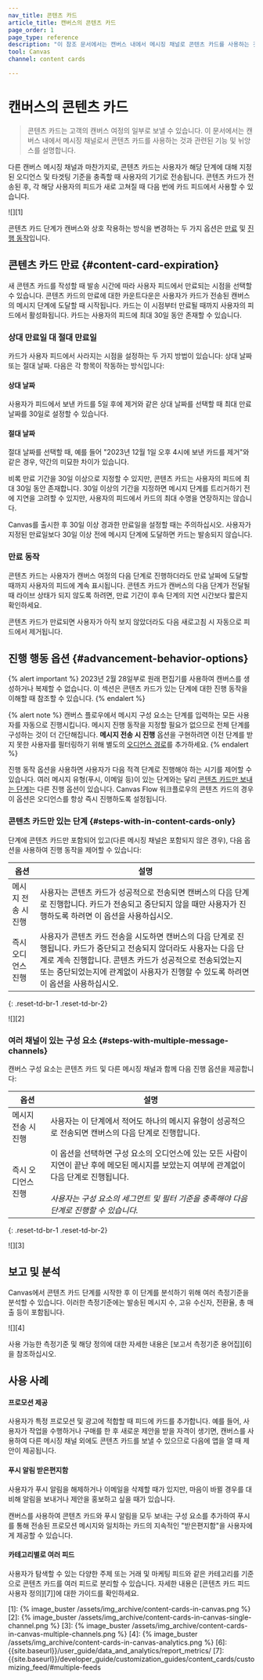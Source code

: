 ```yaml
---
nav_title: 콘텐츠 카드
article_title: 캔버스의 콘텐츠 카드
page_order: 1
page_type: reference
description: "이 참조 문서에서는 캔버스 내에서 메시징 채널로 콘텐츠 카드를 사용하는 것과 관련된 기능과 뉘앙스를 설명합니다."
tool: Canvas
channel: content cards

---
```


# 캔버스의 콘텐츠 카드

> 콘텐츠 카드는 고객의 캔버스 여정의 일부로 보낼 수 있습니다. 이 문서에서는 캔버스 내에서 메시징 채널로서 콘텐츠 카드를 사용하는 것과 관련된 기능 및 뉘앙스를 설명합니다.

다른 캔버스 메시징 채널과 마찬가지로, 콘텐츠 카드는 사용자가 해당 단계에 대해 지정된 오디언스 및 타겟팅 기준을 충족할 때 사용자의 기기로 전송됩니다. 콘텐츠 카드가 전송된 후, 각 해당 사용자의 피드가 새로 고쳐질 때 다음 번에 카드 피드에서 사용할 수 있습니다.

![][1]

콘텐츠 카드 단계가 캔버스와 상호 작용하는 방식을 변경하는 두 가지 옵션은 [만료](#content-card-expiration) 및 [진행 동작](#advancement-behavior-options)입니다.

## 콘텐츠 카드 만료 {#content-card-expiration}

새 콘텐츠 카드를 작성할 때 발송 시간에 따라 사용자 피드에서 만료되는 시점을 선택할 수 있습니다. 콘텐츠 카드의 만료에 대한 카운트다운은 사용자가 카드가 전송된 캔버스의 메시지 단계에 도달할 때 시작됩니다. 카드는 이 시점부터 만료될 때까지 사용자의 피드에서 활성화됩니다. 카드는 사용자의 피드에 최대 30일 동안 존재할 수 있습니다. 

### 상대 만료일 대 절대 만료일

카드가 사용자 피드에서 사라지는 시점을 설정하는 두 가지 방법이 있습니다: 상대 날짜 또는 절대 날짜. 다음은 각 항목이 작동하는 방식입니다:

#### 상대 날짜

사용자가 피드에서 보낸 카드를 5일 후에 제거와 같은 상대 날짜를 선택할 때 최대 만료 날짜를 30일로 설정할 수 있습니다.

#### 절대 날짜

절대 날짜를 선택할 때, 예를 들어 "2023년 12월 1일 오후 4시에 보낸 카드를 제거"와 같은 경우, 약간의 미묘한 차이가 있습니다.

비록 만료 기간을 30일 이상으로 지정할 수 있지만, 콘텐츠 카드는 사용자의 피드에 최대 30일 동안 존재합니다. 30일 이상의 기간을 지정하면 메시지 단계를 트리거하기 전에 지연을 고려할 수 있지만, 사용자의 피드에서 카드의 최대 수명을 연장하지는 않습니다.

Canvas를 출시한 후 30일 이상 경과한 만료일을 설정할 때는 주의하십시오. 사용자가 지정된 만료일보다 30일 이상 전에 메시지 단계에 도달하면 카드는 발송되지 않습니다.

### 만료 동작

콘텐츠 카드는 사용자가 캔버스 여정의 다음 단계로 진행하더라도 만료 날짜에 도달할 때까지 사용자의 피드에 계속 표시됩니다. 콘텐츠 카드가 캔버스의 다음 단계가 전달될 때 라이브 상태가 되지 않도록 하려면, 만료 기간이 후속 단계의 지연 시간보다 짧은지 확인하세요.

콘텐츠 카드가 만료되면 사용자가 아직 보지 않았더라도 다음 새로고침 시 자동으로 피드에서 제거됩니다.

## 진행 행동 옵션 {#advancement-behavior-options}

{% alert important %}
2023년 2월 28일부로 원래 편집기를 사용하여 캔버스를 생성하거나 복제할 수 없습니다. 이 섹션은 콘텐츠 카드가 있는 단계에 대한 진행 동작을 이해할 때 참조할 수 있습니다.
{% endalert %}

{% alert note %}
캔버스 플로우에서 메시지 구성 요소는 단계를 입력하는 모든 사용자를 자동으로 진행시킵니다. 메시지 진행 동작을 지정할 필요가 없으므로 전체 단계를 구성하는 것이 더 간단해집니다. **메시지 전송 시 진행** 옵션을 구현하려면 이전 단계를 받지 못한 사용자를 필터링하기 위해 별도의 [오디언스 경로]({{site.baseurl}}/user_guide/engagement_tools/canvas/canvas_components/audience_paths/)를 추가하세요.
{% endalert %}

진행 동작 옵션을 사용하면 사용자가 다음 적격 단계로 진행해야 하는 시기를 제어할 수 있습니다. 여러 메시지 유형(푸시, 이메일 등)이 있는 단계와는 달리 [콘텐츠 카드만 보내는 단계](#steps-with-in-content-cards-only)는 다른 진행 옵션이 있습니다. Canvas Flow 워크플로우의 콘텐츠 카드의 경우 이 옵션은 오디언스를 항상 즉시 진행하도록 설정됩니다.

### 콘텐츠 카드만 있는 단계 {#steps-with-in-content-cards-only}

단계에 콘텐츠 카드만 포함되어 있고(다른 메시징 채널은 포함되지 않은 경우), 다음 옵션을 사용하여 진행 동작을 제어할 수 있습니다:

| 옵션 | 설명 |
|---|---|
| 메시지 전송 시 진행 | 사용자는 콘텐츠 카드가 성공적으로 전송되면 캔버스의 다음 단계로 진행합니다. 카드가 전송되고 중단되지 않을 때만 사용자가 진행하도록 하려면 이 옵션을 사용하십시오. |
| 즉시 오디언스 진행 | 사용자가 콘텐츠 카드 전송을 시도하면 캔버스의 다음 단계로 진행됩니다. 카드가 중단되고 전송되지 않더라도 사용자는 다음 단계로 계속 진행합니다. 콘텐츠 카드가 성공적으로 전송되었는지 또는 중단되었는지에 관계없이 사용자가 진행할 수 있도록 하려면 이 옵션을 사용하십시오. |
{: .reset-td-br-1 .reset-td-br-2}

![][2]

### 여러 채널이 있는 구성 요소 {#steps-with-multiple-message-channels}

캔버스 구성 요소는 콘텐츠 카드 및 다른 메시징 채널과 함께 다음 진행 옵션을 제공합니다:

| 옵션 | 설명 |
|---|---|
| 메시지 전송 시 진행 | 사용자는 이 단계에서 적어도 하나의 메시지 유형이 성공적으로 전송되면 캔버스의 다음 단계로 진행합니다.|
| 즉시 오디언스 진행 | 이 옵션을 선택하면 구성 요소의 오디언스에 있는 모든 사람이 지연이 끝난 후에 메모된 메시지를 보았는지 여부에 관계없이 다음 단계로 진행됩니다.  <br> <br> _사용자는 구성 요소의 세그먼트 및 필터 기준을 충족해야 다음 단계로 진행할 수 있습니다._ |
{: .reset-td-br-1 .reset-td-br-2}

![][3]

## 보고 및 분석

Canvas에서 콘텐츠 카드 단계를 시작한 후 이 단계를 분석하기 위해 여러 측정기준을 분석할 수 있습니다. 이러한 측정기준에는 발송된 메시지 수, 고유 수신자, 전환율, 총 매출 등이 포함됩니다.

![][4]

사용 가능한 측정기준 및 해당 정의에 대한 자세한 내용은 \[보고서 측정기준 용어집][6]을 참조하십시오.

## 사용 사례

#### 프로모션 제공

사용자가 특정 프로모션 및 광고에 적합할 때 피드에 카드를 추가합니다. 예를 들어, 사용자가 작업을 수행하거나 구매를 한 후 새로운 제안을 받을 자격이 생기면, 캔버스를 사용하여 다른 메시징 채널 외에도 콘텐츠 카드를 보낼 수 있으므로 다음에 앱을 열 때 제안이 제공됩니다.

#### 푸시 알림 받은편지함

사용자가 푸시 알림을 해제하거나 이메일을 삭제할 때가 있지만, 마음이 바뀔 경우를 대비해 알림을 보내거나 제안을 홍보하고 싶을 때가 있습니다.

캔버스를 사용하여 콘텐츠 카드와 푸시 알림을 모두 보내는 구성 요소를 추가하여 푸시를 통해 전송된 프로모션 메시지와 일치하는 카드의 지속적인 "받은편지함"을 사용자에게 제공할 수 있습니다. 

#### 카테고리별로 여러 피드

사용자가 탐색할 수 있는 다양한 주제 또는 거래 및 마케팅 피드와 같은 카테고리를 기준으로 콘텐츠 카드를 여러 피드로 분리할 수 있습니다. 자세한 내용은 \[콘텐츠 카드 피드 사용자 정의][7]]에 대한 가이드를 확인하세요.


[1]: {% image_buster /assets/img_archive/content-cards-in-canvas.png %}
[2]: {% image_buster /assets/img_archive/content-cards-in-canvas-single-channel.png %}
[3]: {% image_buster /assets/img_archive/content-cards-in-canvas-multiple-channels.png %}
[4]: {% image_buster /assets/img_archive/content-cards-in-canvas-analytics.png %}
[6]: {{site.baseurl}}/user_guide/data_and_analytics/report_metrics/
[7]: {{site.baseurl}}/developer_guide/customization_guides/content_cards/customizing_feed/#multiple-feeds